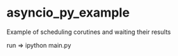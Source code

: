 # asyncio_py_example

Example of scheduling corutines and waiting their results

run => ipython main.py
